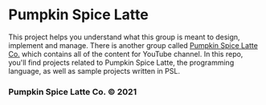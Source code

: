 # Pumpkin Spice Latte

This project helps you understand what this group is meant to design, implement and manage.
There is another group called [Pumpkin Spice Latte Co.](https://github.com/pumpkinspicelatteco)
which contains all of the content for YouTube channel. In this repo, you'll find projects related
to Pumpkin Spice Latte, the programming language, as well as sample projects written in PSL.

### Pumpkin Spice Latte Co. © 2021
